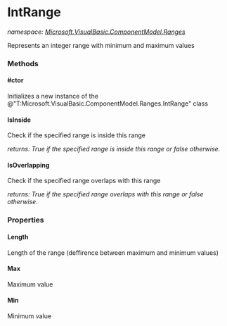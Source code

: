 ﻿
# IntRange
_namespace: [Microsoft.VisualBasic.ComponentModel.Ranges](N-Microsoft.VisualBasic.ComponentModel.Ranges.md)_

Represents an integer range with minimum and maximum values

### Methods

#### #ctor
Initializes a new instance of the @"T:Microsoft.VisualBasic.ComponentModel.Ranges.IntRange" class
#### IsInside
Check if the specified range is inside this range

_returns: True if the specified range is inside this range or
 false otherwise._
#### IsOverlapping
Check if the specified range overlaps with this range

_returns: True if the specified range overlaps with this range or
 false otherwise._


### Properties

#### Length
Length of the range (deffirence between maximum and minimum values)
#### Max
Maximum value
#### Min
Minimum value

